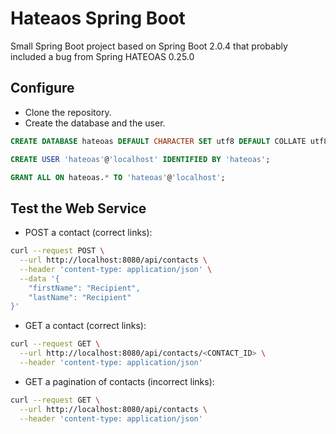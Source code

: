 # Hateaos Spring Boot

Small Spring Boot project based on Spring Boot 2.0.4 that probably included a bug
from Spring HATEOAS 0.25.0

## Configure

* Clone the repository.
* Create the database and the user.

```sql
CREATE DATABASE hateoas DEFAULT CHARACTER SET utf8 DEFAULT COLLATE utf8_general_ci;

CREATE USER 'hateoas'@'localhost' IDENTIFIED BY 'hateoas';

GRANT ALL ON hateoas.* TO 'hateoas'@'localhost';
```

## Test the Web Service

* POST a contact (correct links):

```bash
curl --request POST \
  --url http://localhost:8080/api/contacts \
  --header 'content-type: application/json' \
  --data '{
	"firstName": "Recipient",
	"lastName": "Recipient"
}'
```

* GET a contact (correct links):

```bash
curl --request GET \
  --url http://localhost:8080/api/contacts/<CONTACT_ID> \
  --header 'content-type: application/json'
```

* GET a pagination of contacts (incorrect links):

```bash
curl --request GET \
  --url http://localhost:8080/api/contacts \
  --header 'content-type: application/json'
```
